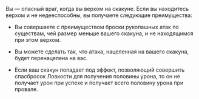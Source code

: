 Вы — опасный враг, когда вы верхом на скакуне. Если вы находитесь верхом и не недееспособны, вы получаете следующие преимущества:





- Вы совершаете с преимуществом броски рукопашных атак по существам, чей размер меньше вашего скакуна, и не находящимся при этом верхом.

- Вы можете сделать так, что атака, нацеленная на вашего скакуна, будет перенацелена на вас.

- Если ваш скакун попадает под эффект, позволяющий совершить спасбросок Ловкости для получения половины урона, то он не получает урон при успехе и получает всего половину урона при провале.

